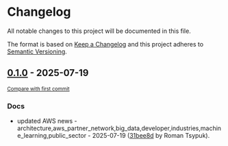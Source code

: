 # Changelog

All notable changes to this project will be documented in this file.

The format is based on [Keep a Changelog](http://keepachangelog.com/en/1.0.0/)
and this project adheres to [Semantic Versioning](http://semver.org/spec/v2.0.0.html).

<!-- insertion marker -->
## [0.1.0](https://github.com/tsypuk/aws-news/releases/tag/ver-2025-07-190.1.0) - 2025-07-19

<small>[Compare with first commit](https://github.com/tsypuk/aws-news/compare/ec6d200383926ec6cd9b75fcd7d47621e3d748a2...ver-2025-07-19)</small>

### Docs

- updated AWS news - architecture,aws_partner_network,big_data,developer,industries,machine_learning,public_sector - 2025-07-19 ([31bee8d](https://github.com/tsypuk/aws-news/commit/31bee8df60d4d975c0e5eb9ad95c6cb92d164546) by Roman Tsypuk).

